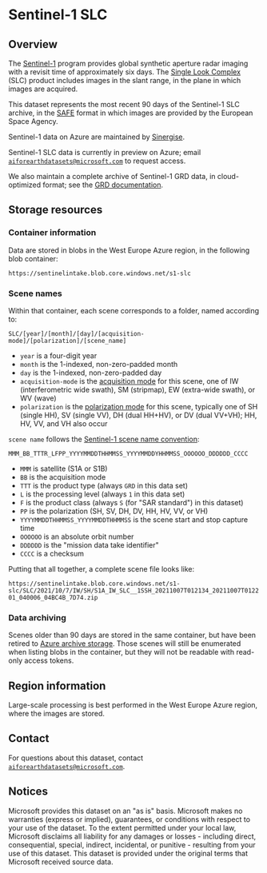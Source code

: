 # Sentinel-1 SLC

## Overview

The [Sentinel-1](https://sentinel.esa.int/web/sentinel/missions/sentinel-1) program provides global synthetic aperture radar imaging with a revisit time of approximately six days.  The [Single Look Complex](https://sentinels.copernicus.eu/web/sentinel/technical-guides/sentinel-1-sar/products-algorithms/level-1-algorithms/single-look-complex) (SLC) product includes images in the slant range, in the plane in which images are acquired.

This dataset represents the most recent 90 days of the Sentinel-1 SLC archive, in the [SAFE](https://sentinels.copernicus.eu/web/sentinel/user-guides/sentinel-1-sar/data-formats/safe-specification) format in which images are provided by the European Space Agency.

Sentinel-1 data on Azure are maintained by [Sinergise](https://sinergise.com/).

Sentinel-1 SLC data is currently in preview on Azure; email [`aiforearthdatasets@microsoft.com`](mailto:aiforearthdatasets@microsoft.com?subject=sentinel1%20question) to request access.

We also maintain a complete archive of Sentinel-1 GRD data, in cloud-optimized format; see the [GRD documentation](https://aka.ms/ai4edata-sentinel-1).

## Storage resources

### Container information

Data are stored in blobs in the West Europe Azure region, in the following blob container:

`https://sentinelintake.blob.core.windows.net/s1-slc`


### Scene names

Within that container, each scene corresponds to a folder, named according to:

`SLC/[year]/[month]/[day]/[acquisition-mode]/[polarization]/[scene_name]`

* `year` is a four-digit year
* `month` is the 1-indexed, non-zero-padded month
* `day` is the 1-indexed, non-zero-padded day
* `acquisition-mode` is the [acquisition mode](https://sentinels.copernicus.eu/web/sentinel/user-guides/sentinel-1-sar/acquisition-modes) for this scene, one of IW (interferometric wide swath), SM (stripmap), EW (extra-wide swath), or WV (wave)
* `polarization` is the [polarization mode](https://sentinel.esa.int/web/sentinel/user-guides/sentinel-1-sar/product-overview/polarimetry) for this scene, typically one of SH (single HH), SV (single VV), DH (dual HH+HV), or DV (dual VV+VH); HH, HV, VV, and VH also occur

`scene name` follows the [Sentinel-1 scene name convention](https://sentinel.esa.int/web/sentinel/technical-guides/sentinel-1-sar/products-algorithms/level-1-product-formatting):

`MMM_BB_TTTR_LFPP_YYYYMMDDTHHMMSS_YYYYMMDDYHHMMSS_OOOOOO_DDDDDD_CCCC`

* `MMM` is satellite (S1A or S1B)
* `BB` is the acquisition mode
* `TTT` is the product type (always `GRD` in this data set)
* `L` is the processing level (always `1` in this data set)
* `F` is the product class (always `S` (for "SAR standard") in this dataset)
* `PP` is the polarization (SH, SV, DH, DV, HH, HV, VV, or VH)
* `YYYYMMDDTHHMMSS_YYYYMMDDTHHMMSS` is the scene start and stop capture time
* `OOOOOO` is an absolute orbit number
* `DDDDDD` is the "mission data take identifier" 
* `CCCC` is a checksum

Putting that all together, a complete scene file looks like:

`https://sentinelintake.blob.core.windows.net/s1-slc/SLC/2021/10/7/IW/SH/S1A_IW_SLC__1SSH_20211007T012134_20211007T012201_040006_04BC4B_7D74.zip`


### Data archiving

Scenes older than 90 days are stored in the same container, but have been retired to [Azure archive storage](https://azure.microsoft.com/en-us/services/storage/archive/#overview).  Those scenes will still be enumerated when listing blobs in the container, but they will not be readable with read-only access tokens.


## Region information

Large-scale processing is best performed in the West Europe Azure region, where the images are stored.


## Contact

For questions about this dataset, contact [`aiforearthdatasets@microsoft.com`](mailto:aiforearthdatasets@microsoft.com?subject=sentinel-1%20question).


## Notices

Microsoft provides this dataset on an "as is" basis.  Microsoft makes no warranties (express or implied), guarantees, or conditions with respect to your use of the dataset.  To the extent permitted under your local law, Microsoft disclaims all liability for any damages or losses - including direct, consequential, special, indirect, incidental, or punitive - resulting from your use of this dataset.  This dataset is provided under the original terms that Microsoft received source data.
